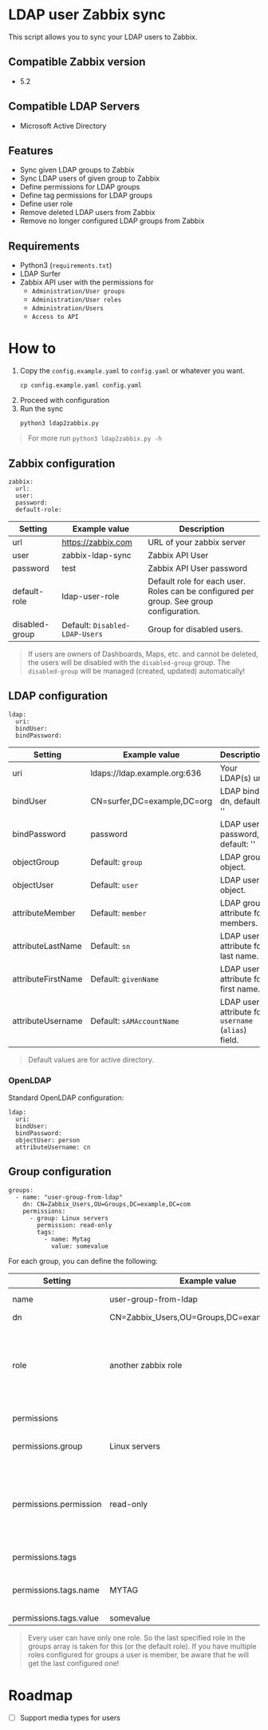 # LDAP user Zabbix sync
This script allows you to sync your LDAP users to Zabbix.

## Compatible Zabbix version
- 5.2

## Compatible LDAP Servers
- Microsoft Active Directory

## Features
- Sync given LDAP groups to Zabbix
- Sync LDAP users of given group to Zabbix
- Define permissions for LDAP groups
- Define tag permissions for LDAP groups
- Define user role
- Remove deleted LDAP users from Zabbix
- Remove no longer configured LDAP groups from Zabbix

## Requirements
- Python3 (`requirements.txt`)
- LDAP Surfer
- Zabbix API user with the permissions for
  * `Administration/User groups`
  * `Administration/User roles`
  * `Administration/Users`
  * `Access to API`

# How to
1. Copy the `config.example.yaml` to `config.yaml` or whatever you want.
    ```
    cp config.example.yaml config.yaml
    ```
2. Proceed with configuration
3. Run the sync
    ```
    python3 ldap2zabbix.py
    ```

> For more run `python3 ldap2zabbix.py -h`

## Zabbix configuration
```
zabbix:
  url: 
  user: 
  password: 
  default-role:
```
| Setting        | Example value                  | Description                                                                             |
|----------------|--------------------------------|-----------------------------------------------------------------------------------------|
| url            | https://zabbix.com             | URL of your zabbix server                                                               |
| user           | zabbix-ldap-sync               | Zabbix API User                                                                         |
| password       | test                           | Zabbix API User password                                                                |
| default-role   | ldap-user-role                 | Default role for each user. Roles can be configured per group. See group configuration. |
| disabled-group | Default: `Disabled-LDAP-Users` | Group for disabled users.                                                               |

> If users are owners of Dashboards, Maps, etc. and cannot be deleted, the users will be disabled with the 
> `disabled-group` group.
> The `disabled-group` will be managed (created, updated) automatically!

## LDAP configuration
```
ldap:
  uri:
  bindUser:
  bindPassword:
```
| Setting            | Example value                | Description                                              |
|--------------------|------------------------------|----------------------------------------------------------|
| uri                | ldaps://ldap.example.org:636 | Your LDAP(s) uri                                         |
| bindUser           | CN=surfer,DC=example,DC=org  | LDAP bind dn, default: ''                                |
| bindPassword       | password                     | LDAP users password, default: ''                         |
| objectGroup        | Default: `group`             | LDAP group object.                                       |
| objectUser         | Default: `user`              | LDAP user object.                                        |
| attributeMember    | Default: `member`            | LDAP group attribute for members.                        |
| attributeLastName  | Default: `sn`                | LDAP user attribute for last name.                       |
| attributeFirstName | Default: `givenName`         | LDAP user attribute for first name.                      |
| attributeUsername  | Default: `sAMAccountName`    | LDAP user attribute for `username` (`alias`) field.      |

> Default values are for active directory.
### OpenLDAP
Standard OpenLDAP configuration:
```
ldap:
  uri:
  bindUser:
  bindPassword:
  objectUser: person
  attributeUsername: cn
```

## Group configuration
```
groups:
  - name: "user-group-from-ldap"
    dn: CN=Zabbix_Users,OU=Groups,DC=example,DC=com
    permissions:
      - group: Linux servers
        permission: read-only
        tags:
          - name: Mytag
            value: somevalue
```

For each group, you can define the following:

| Setting                | Example value                               | Required | Description                                                                                  |
|------------------------|---------------------------------------------|----------|----------------------------------------------------------------------------------------------|
| name                   | user-group-from-ldap                        | yes      | Zabbix group name                                                                            |
| dn                     | CN=Zabbix_Users,OU=Groups,DC=example,DC=org | yes      | LDAP bind dn                                                                                 |
| role                   | another zabbix role                         | no       | If you want to specify another role as the default role, configured in zabbix.default-role.  |
| permissions            |                                             | yes      | Array of permissions                                                                         |
| permissions.group      | Linux servers                               | yes      | Zabbix hostgroup name                                                                        |
| permissions.permission | read-only                                   | no       | Permission for the complete hostgroup. Allowed values: ['read-only', 'read-write', 'denied'] |
| permissions.tags       |                                             | no       | Array of tag permissions                                                                     |
| permissions.tags.name  | MYTAG                                       | no       | Tag name within the `group` to permit user action                                            |
| permissions.tags.value | somevalue                                   | no       | Tag value                                                                                    |

> Every user can have only one role. So the last specified role in the groups array is taken for this (or the default role).
> If you have multiple roles configured for groups a user is member, be aware that he will get the last configured one!

# Roadmap
- [ ] Support media types for users
